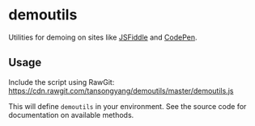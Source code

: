 # demoutils

Utilities for demoing on sites like [JSFiddle](https://jsfiddle.net/) and [CodePen](http://codepen.io/pen/).

## Usage

Include the script using RawGit: https://cdn.rawgit.com/tansongyang/demoutils/master/demoutils.js

This will define `demoutils` in your environment. See the source code for documentation on available methods.
